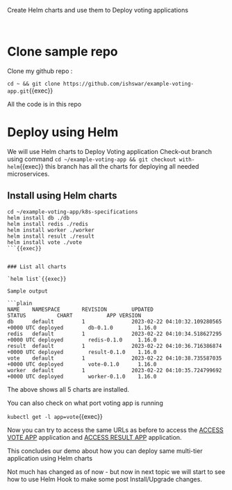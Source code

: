 
Create Helm charts and use them to Deploy voting  applications

<br>

# Clone sample repo

Clone my github repo :

`cd ~ && git clone https://github.com/ishswar/example-voting-app.git`{{exec}}

All the code is in this repo

# Deploy using Helm 

We will use Helm charts to Deploy Voting application
Check-out branch using command `cd ~/example-voting-app && git checkout with-helm`{{exec}} this branch has all the charts for deploying all needed microservices.

## Install using Helm charts 

```shell
cd ~/example-voting-app/k8s-specifications
helm install db ./db 
helm install redis ./redis
helm install worker ./worker
helm install result ./result
helm install vote ./vote
```{{exec}}


### List all charts 

`helm list`{{exec}} 

Sample output 

```plain
NAME    NAMESPACE       REVISION        UPDATED                                 STATUS          CHART           APP VERSION
db      default         1               2023-02-22 04:10:32.109280565 +0000 UTC deployed        db-0.1.0        1.16.0     
redis   default         1               2023-02-22 04:10:34.518627295 +0000 UTC deployed        redis-0.1.0     1.16.0     
result  default         1               2023-02-22 04:10:36.716386874 +0000 UTC deployed        result-0.1.0    1.16.0     
vote    default         1               2023-02-22 04:10:38.735587035 +0000 UTC deployed        vote-0.1.0      1.16.0     
worker  default         1               2023-02-22 04:10:35.724799692 +0000 UTC deployed        worker-0.1.0    1.16.0  
```

The above shows all 5 charts are installed.   

You can also check on what port voting app is running 

`kubectl get -l app=vote`{{exec}}

Now you can try to access the same URLs as before to access the 
[ACCESS VOTE APP]({{TRAFFIC_HOST1_31000}})
application and 
[ACCESS RESULT APP]({{TRAFFIC_HOST1_31001}}) application.

This concludes our demo about how you can deploy same multi-tier application using Helm charts

Not much has changed as of now - but now in next topic we will start to see how to use Helm Hook to make some post Install/Upgrade changes. 

